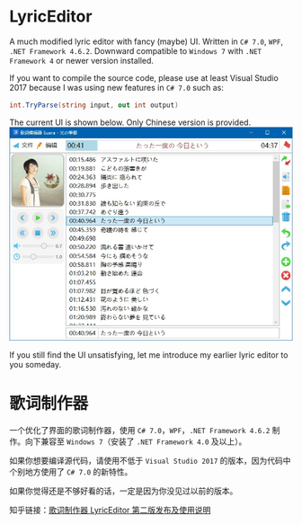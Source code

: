 # LyricEditor

A much modified lyric editor with fancy (maybe) UI. Written in `C# 7.0`, `WPF`, `.NET Framework 4.6.2`. Downward compatible to `Windows 7` with `.NET Framework 4` or newer version installed. 

If you want to compile the source code, please use at least Visual Studio 2017 because I was using new features in `C# 7.0` such as:

```C#
int.TryParse(string input, out int output)
```
The current UI is shown below. Only Chinese version is provided.
![](example.jpg)

If you still find the UI unsatisfying, let me introduce my earlier lyric editor to you someday. 

# 歌词制作器

一个优化了界面的歌词制作器，使用 `C# 7.0`，`WPF`，`.NET Framework 4.6.2` 制作。向下兼容至 `Windows 7`（安装了 `.NET Framework 4.0` 及以上）。

如果你想要编译源代码，请使用不低于 `Visual Studio 2017` 的版本，因为代码中个别地方使用了 `C# 7.0` 的新特性。

如果你觉得还是不够好看的话，一定是因为你没见过以前的版本。

知乎链接：[歌词制作器 LyricEditor 第二版发布及使用说明](https://zhuanlan.zhihu.com/p/32588196)
